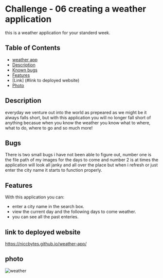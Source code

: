 # Challenge - 06 creating a weather application

this is a weather application for your standerd week.
## Table of Contents

  - [weather app](#project-name)
  - [Description](#description)
  - [Known bugs](#Bugs)
  - [Features](#features)
  - [Link] (#link to deployed website)
  - [Photo](#photo)

 
  

## Description

everyday we venture out into the world as prepeared as we might be it always falls short, but with this application you will no longer fall short of anything becasue when you know the weather you know what to where, what to do, where to go and so much more!

## Bugs
There is two small bugs i have not been able to figure out, number one is the file path of my images for the days to come and number 2 is at times the application will look all janky and all over the place but when i refresh or just enter the city name it starts to function properly.

## Features 
With this application you can:
- enter a city name in the search box.
- view the current day and the following days to come weather.
- you can see all the past enteries.

## link to deployed website
https://niccbytes.github.io/weather-app/

## photo
![weather](https://github.com/niccbytes/weather-app/assets/140906373/e2d4ccdb-6c92-40df-b67e-0b56b662987a)